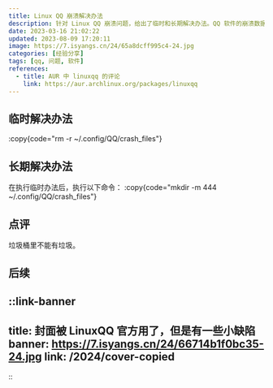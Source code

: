```yaml
---
title: Linux QQ 崩溃解决办法
description: 针对 Linux QQ 崩溃问题，给出了临时和长期解决办法。QQ 软件的崩溃数据会影响其正常运行。
date: 2023-03-16 21:02:22
updated: 2023-08-09 17:20:11
image: https://7.isyangs.cn/24/65a8dcff995c4-24.jpg
categories: [经验分享]
tags: [qq, 问题, 软件]
references:
  - title: AUR 中 linuxqq 的评论
    link: https://aur.archlinux.org/packages/linuxqq
---
```


## 临时解决办法

:copy{code="rm -r ~/.config/QQ/crash_files"}

## 长期解决办法

在执行临时办法后，执行以下命令：
:copy{code="mkdir -m 444 ~/.config/QQ/crash_files"}

## 点评

垃圾桶里不能有垃圾。

## 后续

::link-banner
---
title: 封面被 LinuxQQ 官方用了，但是有一些小缺陷
banner: https://7.isyangs.cn/24/66714b1f0bc35-24.jpg
link: /2024/cover-copied
---
::
